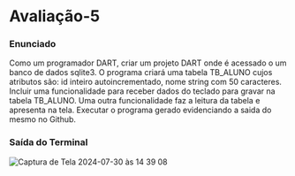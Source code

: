 <h1>Avaliação-5</h1>

<h3>Enunciado</h3>

Como um programador DART, criar um projeto DART onde é acessado o um banco de dados sqlite3. O programa criará uma tabela TB_ALUNO cujos atributos são: id inteiro autoincrementado, nome string com 50 caracteres. Incluir uma funcionalidade para receber dados do teclado para gravar na tabela TB_ALUNO. Uma outra funcionalidade faz a leitura da tabela e apresenta na tela.
Executar o programa gerado evidenciando a saida do mesmo no Github.

<h3>Saída do Terminal</h3>

![Captura de Tela 2024-07-30 às 14 39 08](https://github.com/user-attachments/assets/274fa416-870f-4dcf-adcb-0ab3553f9ee9)
